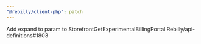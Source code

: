 ```yaml
---
"@rebilly/client-php": patch
---
```


Add expand to param to StorefrontGetExperimentalBillingPortal Rebilly/api-definitions#1803
